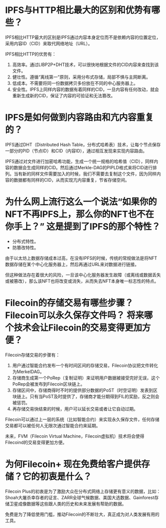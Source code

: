 # IPFS与HTTP相比最大的区别和优势有哪些？

IPFS相比HTTP最大的区别是IPFS通过内容本身定位而不是依赖内容的位置定位，采用内容ID（CID）来取代网络地址（URL）。

IPFS相比HTTP的优势有：

1. 高效率。通过LIBP2P+DHT技术，可以很快地根据文件的CID内容来查找到该文件。
2. 健壮性。遵循“离线第一”原则，采用分布式存储，局部不惧与主网断离。
3. 低成本。不需要将同一份数据拷贝多份放在不同的中心服务器上。
3. 安全性。IPFS上同样内容的数据有着同样的CID，一旦内容有任何改动，就会重新生成新的CID，保证了内容的可验证和无法篡改。

# IPFS是如何做到内容路由和亢内容重复的？

IPFS通过DHT（Distributed Hash Table，分布式哈希表）技术，让每个节点保存一部分的PID（节点ID）和CID（内容ID），通过相互发现来实现内容路由。

IPFS通过对文件进行加密哈希功能，生成一个统一规格的哈希值（CID），同样内容的数据会生成同样的CID。然后通过Merkle-DAG的PIPLD格式来将CID进行排列。当有新的同样文件需要加入的时候，我们不需要去复制这个文件，因为同样内容的数据都有同样的CID，从而实现亢内容重复，节省存储空间。

# 为什么网上流行这么一个说法“如果你的NFT不再IPFS上，那么你的NFT也不在你手上？” 这是提到了IPFS的那个特性？

- 分布式特性。
- 防篡改特性。

由于以太坊上数据存储成本过高，在没有IPFS的时候，传统的常规做法是将NFT数据存储在某个中心化服务器上，然后再通过URL来对数据进行链接。

但这种做法存在着很大的风险，一旦该中心化服务器发生故障（或离线或数据丢失或被篡改），那么该NFT也将改变或消失，从而失去NFT本身唯一标志性的特点。

# Filecoin的存储交易有哪些步骤？ Filecoin可以永久保存文件吗？ 将来哪个技术会让Filecoin的交易变得更加方便？

Filecoin存储交易的步骤有：

1. 用户通过智能合约发布一个有时间区间的存储交易，Filecoin协议把文件转化为MerkelDAG。
2. 存储商生成第一个PoRep（复制证明）来证明用户数据被接受完好无误，这个PoRep会被发布到Filecoin区块链上。
3. 存储区间中，存储商得时不时的提供部分数据的PoST（时空证明）发表到区块链上。只有当PoST及时提供了，存储商才能分期得到FIL的奖励，反之则会被惩罚。
4. 再存储交易快结束的时候，用户可以延长交易或者让它自动过期。

Filecoin可以通过上一层的系统（比如智能合约）来实现永久保存文件，任何存储交易都可以被任何人无限次通过智能合约来延期。

未来，FVM（Filecoin Virtual Machine，Filecoin虚拟机）技术将会使得Filecoind的交易变得更加方便。

# 为何Filecoin+ 现在免费给客户提供存储？它的初衷是什么？

Filecoin Plus的初衷是为了激励大众在分布式网络上存储更有意义的数据，比如：Shoah大屠杀幸存者的证言、ZARR全球气候数据、美国大选数据、Gainforest存储卫星成像数据等这些跟人类的历史和未来发展有帮助的数据。

免费是为了降低使用门槛，推动Filecoin的不断壮大，真正成为对人类发展有用的工具。
